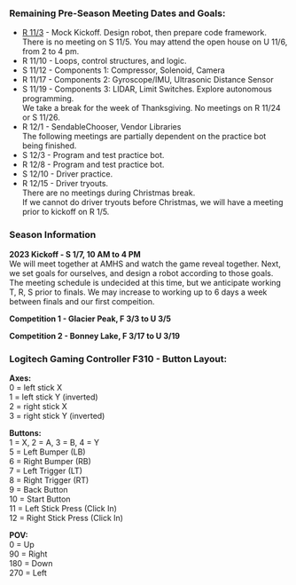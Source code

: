 ### Remaining Pre-Season Meeting Dates and Goals:
* [R 11/3](/docs/221103_mockkickoff.md) - Mock Kickoff. Design robot, then prepare code framework.  
There is no meeting on S 11/5. You may attend the open house on U 11/6, from 2 to 4 pm.
* R 11/10 - Loops, control structures, and logic.
* S 11/12 - Components 1: Compressor, Solenoid, Camera
* R 11/17 - Components 2: Gyroscope/IMU, Ultrasonic Distance Sensor
* S 11/19 - Components 3: LIDAR, Limit Switches. Explore autonomous programming.  
We take a break for the week of Thanksgiving. No meetings on R 11/24 or S 11/26.  
* R 12/1 - SendableChooser, Vendor Libraries  
The following meetings are partially dependent on the practice bot being finished.  
* S 12/3 - Program and test practice bot.
* R 12/8 - Program and test practice bot.
* S 12/10 - Driver practice.
* R 12/15 - Driver tryouts.  
There are no meetings during Christmas break.  
If we cannot do driver tryouts before Christmas, we will have a meeting prior to kickoff on R 1/5.

### Season Information
**2023 Kickoff - S 1/7, 10 AM to 4 PM**  
We will meet together at AMHS and watch the game reveal together. Next, we set goals for ourselves, and design a robot according to those goals. The meeting schedule is undecided at this time, but we anticipate working T, R, S prior to finals. We may increase to working up to 6 days a week between finals and our first compeition.

**Competition 1 - Glacier Peak, F 3/3 to U 3/5**

**Competition 2 - Bonney Lake, F 3/17 to U 3/19**

### Logitech Gaming Controller F310 - Button Layout:

**Axes:**  
0 = left stick X  
1 = left stick Y (inverted)  
2 = right stick X  
3 = right stick Y (inverted)  
 
**Buttons:**  
1 = X, 2 = A, 3 = B, 4 = Y  
5 = Left Bumper (LB)  
6 = Right Bumper (RB)  
7 = Left Trigger (LT)  
8 = Right Trigger (RT)  
9 = Back Button  
10 = Start Button  
11 = Left Stick Press (Click In)  
12 = Right Stick Press (Click In)  

**POV:**  
0 = Up  
90 = Right  
180 = Down  
270 = Left
